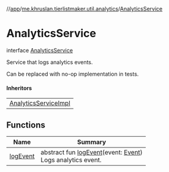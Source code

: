 //[app](../../../index.md)/[me.khruslan.tierlistmaker.util.analytics](../index.md)/[AnalyticsService](index.md)

# AnalyticsService

interface [AnalyticsService](index.md)

Service that logs analytics events.

Can be replaced with no-op implementation in tests.

#### Inheritors

| |
|---|
| [AnalyticsServiceImpl](../-analytics-service-impl/index.md) |

## Functions

| Name | Summary |
|---|---|
| [logEvent](log-event.md) | abstract fun [logEvent](log-event.md)(event: [Event](../-event/index.md))<br>Logs analytics event. |
